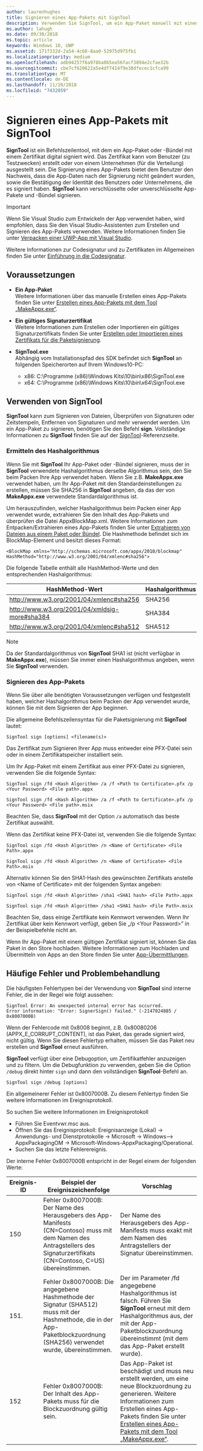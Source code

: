 ```yaml
---
author: laurenhughes
title: Signieren eines App-Pakets mit SignTool
description: Verwenden Sie SignTool, um ein App-Paket manuell mit einem Zertifikat zu signieren.
ms.author: lahugh
ms.date: 09/30/2018
ms.topic: article
keywords: Windows 10, UWP
ms.assetid: 171f332d-2a54-4c68-8aa0-52975d975fb1
ms.localizationpriority: medium
ms.openlocfilehash: adb94257f6a978ba0b5ea56facf3894e2cfae32b
ms.sourcegitcommit: cbe7cf620622a5e4df7414f9e38dfecec1cfca99
ms.translationtype: MT
ms.contentlocale: de-DE
ms.lasthandoff: 11/20/2018
ms.locfileid: "7432059"
---
```

# <a name="sign-an-app-package-using-signtool"></a>Signieren eines App-Pakets mit SignTool


**SignTool** ist ein Befehlszeilentool, mit dem ein App-Paket oder -Bündel mit einem Zertifikat digital signiert wird. Das Zertifikat kann vom Benutzer (zu Testzwecken) erstellt oder von einem Unternehmen (für die Verteilung) ausgestellt sein. Die Signierung eines App-Pakets bietet dem Benutzer den Nachweis, dass die App-Daten nach der Signierung nicht geändert wurden, sowie die Bestätigung der Identität des Benutzers oder Unternehmens, die es signiert haben. **SignTool** kann verschlüsselte oder unverschlüsselte App-Pakete und -Bündel signieren.

> [!IMPORTANT] 
> Wenn Sie Visual Studio zum Entwickeln der App verwendet haben, wird empfohlen, dass Sie den Visual Studio-Assistenten zum Erstellen und Signieren des App-Pakets verwenden. Weitere Informationen finden Sie unter [Verpacken einer UWP-App mit Visual Studio](https://msdn.microsoft.com/windows/uwp/packaging/packaging-uwp-apps).

Weitere Informationen zur Codesignatur und zu Zertifikaten im Allgemeinen finden Sie unter [Einführung in die Codesignatur](https://msdn.microsoft.com/library/windows/desktop/aa380259.aspx#introduction_to_code_signing).

## <a name="prerequisites"></a>Voraussetzungen
- **Ein App-Paket**  
    Weitere Informationen über das manuelle Erstellen eines App-Pakets finden Sie unter [Erstellen eines App-Pakets mit dem Tool „MakeAppx.exe“](https://msdn.microsoft.com/windows/uwp/packaging/create-app-package-with-makeappx-tool). 

- **Ein gültiges Signaturzertifikat**  
    Weitere Informationen zum Erstellen oder Importieren ein gültiges Signaturzertifikats finden Sie unter [Erstellen oder Importieren eines Zertifikats für die Paketsignierung](https://msdn.microsoft.com/windows/uwp/packaging/create-certificate-package-signing).

- **SignTool.exe**  
    Abhängig vom Installationspfad des SDK befindet sich **SignTool** an folgenden Speicherorten auf Ihrem Windows10-PC:
    - x86: C:\Programme (x86)\Windows Kits\10\bin\x86\SignTool.exe
    - x64: C:\Programme (x86)\Windows Kits\10\bin\x64\SignTool.exe

## <a name="using-signtool"></a>Verwenden von SignTool

**SignTool** kann zum Signieren von Dateien, Überprüfen von Signaturen oder Zeitstempeln, Entfernen von Signaturen und mehr verwendet werden. Um ein App-Paket zu signieren, benötigen Sie den Befehl **sign**. Vollständige Informationen zu **SignTool** finden Sie auf der [SignTool](https://msdn.microsoft.com/library/windows/desktop/aa387764.aspx)-Referenzseite. 

### <a name="determine-the-hash-algorithm"></a>Ermitteln des Hashalgorithmus
Wenn Sie mit **SignTool** Ihr App-Paket oder -Bündel signieren, muss der in **SignTool** verwendete Hashalgorithmus derselbe Algorithmus sein, den Sie beim Packen Ihre App verwendet haben. Wenn Sie z.B. **MakeAppx.exe** verwendet haben, um Ihr App-Paket mit den Standardeinstellungen zu erstellen, müssen Sie SHA256 in **SignTool** angeben, da das der von **MakeAppx.exe** verwendete Standardalgorithmus ist.

Um herauszufinden, welcher Hashalgorithmus beim Packen einer App verwendet wurde, extrahieren Sie den Inhalt des App-Pakets und überprüfen die Datei AppxBlockMap.xml. Weitere Informationen zum Entpacken/Extrahieren eines App-Pakets finden Sie unter [Extrahieren von Dateien aus einem Paket oder Bündel](https://msdn.microsoft.com/windows/uwp/packaging/create-app-package-with-makeappx-tool#extract-files-from-a-package-or-bundle). Die Hashmethode befindet sich im BlockMap-Element und besitzt dieses Format:
```
<BlockMap xmlns="http://schemas.microsoft.com/appx/2010/blockmap" 
HashMethod="http://www.w3.org/2001/04/xmlenc#sha256">
```

Die folgende Tabelle enthält alle HashMethod-Werte und den entsprechenden Hashalgorithmus:


| HashMethod-Wert                              | Hashalgorithmus |
|-----------------------------------------------|----------------|
| http://www.w3.org/2001/04/xmlenc#sha256       | SHA256         |
| http://www.w3.org/2001/04/xmldsig-more#sha384 | SHA384         |
| http://www.w3.org/2001/04/xmlenc#sha512       | SHA512         |

> [!NOTE]
> Da der Standardalgorithmus von **SignTool** SHA1 ist (nicht verfügbar in **MakeAppx.exe**), müssen Sie immer einen Hashalgorithmus angeben, wenn Sie **SignTool** verwenden.

### <a name="sign-the-app-package"></a>Signieren des App-Pakets

Wenn Sie über alle benötigten Voraussetzungen verfügen und festgestellt haben, welcher Hashalgorithmus beim Packen der App verwendet wurde, können Sie mit dem Signieren der App beginnen. 

Die allgemeine Befehlszeilensyntax für die Paketsignierung mit **SignTool** lautet:
```
SignTool sign [options] <filename(s)>
```

Das Zertifikat zum Signieren Ihrer App muss entweder eine PFX-Datei sein oder in einem Zertifikatspeicher installiert sein.

Um Ihr App-Paket mit einem Zertifikat aus einer PFX-Datei zu signieren, verwenden Sie die folgende Syntax:
```
SignTool sign /fd <Hash Algorithm> /a /f <Path to Certificate>.pfx /p <Your Password> <File path>.appx
```
```
SignTool sign /fd <Hash Algorithm> /a /f <Path to Certificate>.pfx /p <Your Password> <File path>.msix
```
Beachten Sie, dass **SignTool** mit der Option `/a` automatisch das beste Zertifikat auswählt.

Wenn das Zertifikat keine PFX-Datei ist, verwenden Sie die folgende Syntax:
```
SignTool sign /fd <Hash Algorithm> /n <Name of Certificate> <File Path>.appx
```
```
SignTool sign /fd <Hash Algorithm> /n <Name of Certificate> <File Path>.msix
```

Alternativ können Sie den SHA1-Hash des gewünschten Zertifikats anstelle von &lt;Name of Certificate&gt; mit der folgenden Syntax angeben:
```
SignTool sign /fd <Hash Algorithm> /sha1 <SHA1 hash> <File Path>.appx
```
```
SignTool sign /fd <Hash Algorithm> /sha1 <SHA1 hash> <File Path>.msix
```

Beachten Sie, dass einige Zertifikate kein Kennwort verwenden. Wenn Ihr Zertifikat über kein Kennwort verfügt, geben Sie „/p &lt;Your Password&gt;” in der Beispielbefehle nicht an.

Wenn Ihr App-Paket mit einem gültigen Zertifikat signiert ist, können Sie das Paket in den Store hochladen. Weitere Informationen zum Hochladen und Übermitteln von Apps an den Store finden Sie unter [App-Übermittlungen](https://msdn.microsoft.com/windows/uwp/publish/app-submissions).

## <a name="common-errors-and-troubleshooting"></a>Häufige Fehler und Problembehandlung
Die häufigsten Fehlertypen bei der Verwendung von **SignTool** sind interne Fehler, die in der Regel wie folgt aussehen:

```
SignTool Error: An unexpected internal error has occurred.
Error information: "Error: SignerSign() failed." (-2147024885 / 0x8007000B) 
```

Wenn der Fehlercode mit 0x8008 beginnt, z.B. 0x80080206 (APPX_E_CORRUPT_CONTENT), ist das Paket, das gerade signiert wird, nicht gültig. Wenn Sie diesen Fehlertyp erhalten, müssen Sie das Paket neu erstellen und **SignTool** erneut ausführen.

**SignTool** verfügt über eine Debugoption, um Zertifikatfehler anzuzeigen und zu filtern. Um die Debugfunktion zu verwenden, geben Sie die Option `/debug` direkt hinter `sign` und dann den vollständigen **SignTool**-Befehl an.
```
SignTool sign /debug [options]
``` 

Ein allgemeinerer Fehler ist 0x8007000B. Zu diesem Fehlertyp finden Sie weitere Informationen im Ereignisprotokoll.
 
So suchen Sie weitere Informationen im Ereignisprotokoll
- Führen Sie Eventvwr.msc aus.
- Öffnen Sie das Ereignisprotokoll: Ereignisanzeige (Lokal) -> Anwendungs- und Dienstprotokolle -> Microsoft -> Windows--> AppxPackagingOM -> Microsoft-Windows-AppxPackaging/Operational.
- Suchen Sie das letzte Fehlerereignis.

Der interne Fehler 0x8007000B entspricht in der Regel einem der folgenden Werte:

| **Ereignis-ID** | **Beispiel der Ereigniszeichenfolge** | **Vorschlag** |
|--------------|--------------------------|----------------|
| 150          | Fehler 0x8007000B: Der Name des Herausgebers des App-Manifests (CN=Contoso) muss mit dem Namen des Antragstellers des Signaturzertifikats (CN=Contoso, C=US) übereinstimmen. | Der Name des Herausgebers des App-Manifests muss exakt mit dem Namen des Antragstellers der Signatur übereinstimmen.               |
| 151.          | Fehler 0x8007000B: Die angegebene Hashmethode der Signatur (SHA512) muss mit der Hashmethode, die in der App-Paketblockzuordnung (SHA256) verwendet wurde, übereinstimmen.     | Der im Parameter /fd angegebene Hashalgorithmus ist falsch. Führen Sie **SignTool** erneut mit dem Hashalgorithmus aus, der mit der App-Paketblockzuordnung übereinstimmt (mit dem das App-Paket erstellt wurde).  |
| 152          | Fehler 0x8007000B: Der Inhalt des App-Pakets muss für die Blockzuordnung gültig sein.                                                           | Das App-Paket ist beschädigt und muss neu erstellt werden, um eine neue Blockzuordnung zu generieren. Weitere Informationen zum Erstellen eines App-Pakets finden Sie unter [Erstellen eines App-Pakets mit dem Tool „MakeAppx.exe“](https://msdn.microsoft.com/windows/uwp/packaging/create-app-package-with-makeappx-tool). |